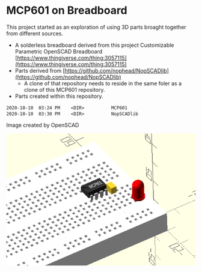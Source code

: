 # MCP601 on Breadboard

This project started as an exploration of using 3D parts broaght together from different sources. 

* A solderless breadboard derived from this project 
   Customizable Parametric OpenSCAD Breadboard [https://www.thingiverse.com/thing:3057115](https://www.thingiverse.com/thing:3057115)
* Parts derived from [https://github.com/nophead/NopSCADlib](https://github.com/nophead/NopSCADlib)
    * A clone of that repository needs to reside in the same foler as a clone of this MCP601 repository.
* Parts created within this repository.	


~~~~
2020-10-10  03:24 PM    <DIR>          MCP601
2020-10-10  03:30 PM    <DIR>          NopSCADlib
~~~~


Image created by OpenSCAD

![](images/mcp601-breadboard.png)
